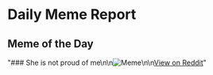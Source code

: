 # Daily Meme Report

## Meme of the Day
"### She is not proud of me\n\n![Meme](https://i.redd.it/ipove1vnxqmf1.png)\n\n[View on Reddit](https://redd.it/1n6iaa3)"
